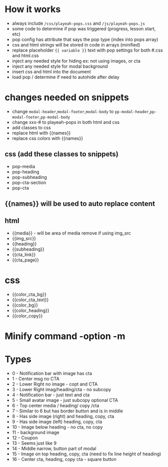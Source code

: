 

# How it works
* always include `/css/playeah-pops.css` and `/js/playeah-pops.js`
* some code to determine if pop was triggered (progress, lesson start, etc)
* pop config has attribute that says the pop type (index into pops array)
* css and html strings will be stored in code in arrays (minified)
* replace placeholder `{{ variable }}` text with pop settings for both #.css and html.css
* inject any needed style for hiding ex: not using images, or cta
* inject any needed style for modal background
* insert css and html into the document
* load pop / determine if need to autohide after delay

# changes needed on snippets
* change `modal-header`,`modal-footer`,`modal-body` to `pp-modal-header`,`pp-modal-footer`,`pp-modal-body`
* change xxx-# to playeah-pops in both html and css
* add classes to css
* replace html with {{names}}
* replace css colors with {{names}}

## css (add these classes to snippets)
* pop-media
* pop-heading
* pop-subheading
* pop-cta-section
* pop-cta

## {{names}} will be used to auto replace content

## html
* {{media}} - will be area of media remove if using img_src
* {{img_src}}
* {{heading}}
* {{subheading}}
* {{cta_link}}
* {{cta_page}}


# css
* {{color_cta_bg}}
* {{color_cta_text}}
* {{color_bg}}
* {{color_heading}}
* {{color_copy}}

# Minify command -option -m



# Types
* 0 - Notification bar with image  has cta
* 1 - Center msg no CTA 
* 2 - Lower Right no image - copt and CTA
* 3 - Lower Right imag/heading/cta - no subcopy
* 4 - Notification bar - just text and cta
* 5 - Small avatar image - just subcopy optional CTA 
* 6 - Top center media / heading/ copy /cta
* 7 - Similar to 6 but has border button and is in middle
* 8 - Has side image (right) and heading, copy, cta
* 9 - Has side image (left) heading, copy, cta 
* 10 - Image below heading - no cta, no copy
* 11 - background image
* 12 - Coupon
* 13 - Seems just like 9
* 14 - Middle narrow, button part of modal 
* 15 - Image on top heading, copy, cta (need to fix line height of heading)
* 16 - Center cta, heading, copy cta - square button


